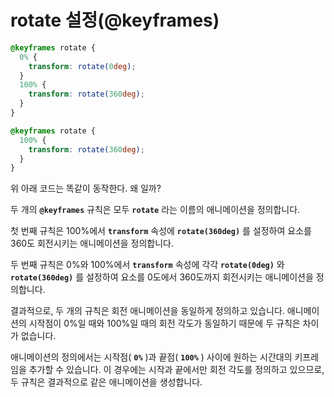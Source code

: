 # rotate 설정(@keyframes)

```css
@keyframes rotate {
  0% {
    transform: rotate(0deg);
  }
  100% {
    transform: rotate(360deg);
  }
}
```

```css
@keyframes rotate {
  100% {
    transform: rotate(360deg);
  }
}
```

위 아래 코드는 똑같이 동작한다. 왜 일까?

두 개의 **`@keyframes`** 규칙은 모두 **`rotate`** 라는 이름의 애니메이션을 정의합니다.

첫 번째 규칙은 100%에서 **`transform`** 속성에 **`rotate(360deg)`** 를 설정하여 요소를 360도 회전시키는 애니메이션을 정의합니다.

두 번째 규칙은 0%와 100%에서 **`transform`** 속성에 각각 **`rotate(0deg)`** 와 **`rotate(360deg)`** 를 설정하여 요소를 0도에서 360도까지 회전시키는 애니메이션을 정의합니다.

결과적으로, 두 개의 규칙은 회전 애니메이션을 동일하게 정의하고 있습니다. 애니메이션의 시작점이 0%일 때와 100%일 때의 회전 각도가 동일하기 때문에 두 규칙은 차이가 없습니다.

애니메이션의 정의에서는 시작점( **`0%`** )과 끝점( **`100%`** ) 사이에 원하는 시간대의 키프레임을 추가할 수 있습니다. 이 경우에는 시작과 끝에서만 회전 각도를 정의하고 있으므로, 두 규칙은 결과적으로 같은 애니메이션을 생성합니다.